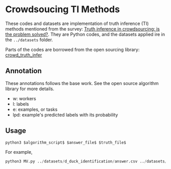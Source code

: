 # Crowdsoucing TI Methods

These codes and datasets are implementation of truth inference (TI) methods mentioned from the survey: [Truth inference in crowdsourcing: is the problem solved?](https://doi.org/10.14778/3055540.3055547). They are Python codes, and the datasets applied ire in the `../datasets` folder.

Parts of the codes are borrowed from the open sourcing library: [crowd_truth_infer](https://github.com/zhydhkcws/crowd_truth_infer)

## Annotation

These annotations follows the base work. See the open source algorithm library for more details.

- w: workers
- l: labels
- e: examples, or tasks
- lpd: example's predicted labels with its probability

## Usage

``` python
python3 $algorithm_script$ $answer_file$ $truth_file$
```

For example, 

``` python
python3 MV.py ../datasets/d_duck_identification/answer.csv ../datasets/d_duck_identification/truth.csv
```